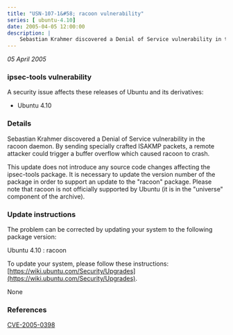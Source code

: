 ```yaml
---
title: "USN-107-1&#58; racoon vulnerability"
series: [ ubuntu-4.10]
date: 2005-04-05 12:00:00
description: |
    Sebastian Krahmer discovered a Denial of Service vulnerability in the racoon daemon. By sending specially crafted ISAKMP packets, a remote attacker could trigger a buffer overflow which caused racoon to crash.
--- 
```

 
 

*05 April 2005*

### ipsec-tools vulnerability

A security issue affects these releases of Ubuntu and its derivatives:

* Ubuntu 4.10

### Details

Sebastian Krahmer discovered a Denial of Service vulnerability in the racoon daemon. By sending specially crafted ISAKMP packets, a remote attacker could trigger a buffer overflow which caused racoon to crash.

This update does not introduce any source code changes affecting the ipsec-tools package. It is necessary to update the version number of the package in order to support an update to the &quot;racoon&quot; package. Please note that racoon is not officially supported by Ubuntu (it is in the &quot;universe&quot; component of the archive).

### Update instructions

The problem can be corrected by updating your system to the following package version:

Ubuntu 4.10
 : racoon 

To update your system, please follow these instructions: [https://wiki.ubuntu.com/Security/Upgrades](https://wiki.ubuntu.com/Security/Upgrades).

None

### References

 
 [CVE-2005-0398](http://people.ubuntu.com/~ubuntu-security/cve/CVE-2005-0398)
 

